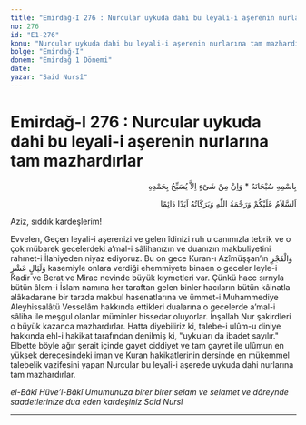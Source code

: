 ```yaml
---
title: "Emirdağ-I 276 : Nurcular uykuda dahi bu leyali-i aşerenin nurlarına tam mazhardırlar"
no: 276
id: "E1-276"
konu: "Nurcular uykuda dahi bu leyali-i aşerenin nurlarına tam mazhardırlar"
bolge: "Emirdağ-I"
donem: "Emirdağ 1 Dönemi"
date: 
yazar: "Said Nursî"
---
```


# Emirdağ-I 276 : Nurcular uykuda dahi bu leyali-i aşerenin nurlarına tam mazhardırlar

<p class="arabic" dir="rtl" title="Meal: “Subhân Allah’ın adıyla” * “Hiçbir şey yoktur ki O'nu hamd ile tesbih etmesin” [İsrâ 17:44]">بِاسْمِهِ سُبْحَانَهُ * وَاِنْ مِنْ شَىْءٍ اِلاَّ يُسَبِّحُ بِحَمْدِهِ</p>

<p class="arabic" dir="rtl" title="Meal: “Allah’ın selâmı, rahmeti ve bereketleri, ebedî ve dâimî olarak üzerinize olsun.”">اَلسَّلاَمُ عَلَيْكُمْ وَرَحْمَةُ اللّٰهِ وَبَرَكَاتُهُ اَبَدًا دَائِمًا</p>

Aziz, sıddık kardeşlerim!

Evvelen, Geçen leyali-i aşerenizi ve gelen îdinizi ruh u canımızla tebrik ve o çok mübarek gecelerdeki a’mal-i sâlihanızın ve duanızın makbuliyetini rahmet-i İlahiyeden niyaz ediyoruz. Bu on gece Kuran-ı Azîmüşşan’ın <span class="arabic" dir="rtl" title="Meal: “Fecr'e andolsun, On Gece'ye andolsun” Fecr 89/1-2">وَالْفَجْرِ وَلَيَالٍ عَشْرٍ</span> kasemiyle onlara verdiği ehemmiyete binaen o geceler leyle-i Kadir ve Berat ve Mirac nevinde büyük kıymetleri var. Çünkü hacc sırrıyla bütün âlem-i İslam namına her taraftan gelen binler hacıların bütün kâinatla alâkadarane bir tarzda makbul hasenatlarına ve ümmet-i Muhammediye Aleyhissalâtü Vesselâm hakkında ettikleri dualarına o gecelerde a’mal-i sâliha ile meşgul olanlar müminler hissedar oluyorlar. İnşallah Nur şakirdleri o büyük kazanca mazhardırlar. Hatta diyebiliriz ki, talebe-i ulûm-u diniye hakkında ehl-i hakikat tarafından denilmiş ki, "uykuları da ibadet sayılır." Elbette böyle ağır şerait içinde gayet ciddiyet ve tam gayret ile ulûmun en yüksek derecesindeki iman ve Kuran hakikatlerinin dersinde en mükemmel talebelik vazifesini yapan Nurcular bu leyali-i aşerede uykuda dahi nurlarına tam mazhardırlar.

*el-Bâkî Hüve’l-Bâkî*
*Umumunuza birer birer selam ve selamet*
*ve dâreynde saadetlerinize dua eden kardeşiniz*
*Said Nursî*

***
